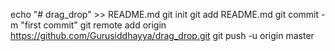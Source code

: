 echo "# drag_drop" >> README.md
git init
git add README.md
git commit -m "first commit"
git remote add origin https://github.com/Gurusiddhayya/drag_drop.git
git push -u origin master
